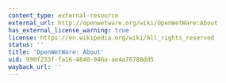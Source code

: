 ```yaml
---
content_type: external-resource
external_url: http://openwetware.org/wiki/OpenWetWare:About
has_external_license_warning: true
license: https://en.wikipedia.org/wiki/All_rights_reserved
status: ''
title: 'OpenWetWare: About'
uid: 990f233f-fa16-4640-946a-ae4a76788dd5
wayback_url: ''
---
```

